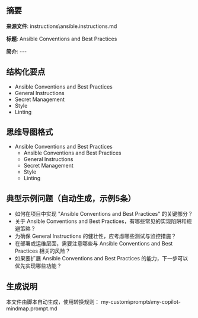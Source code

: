 ## 摘要

**来源文件**: instructions\ansible.instructions.md

**标题**: Ansible Conventions and Best Practices

**简介**: ---

## 结构化要点

- Ansible Conventions and Best Practices
- General Instructions
- Secret Management
- Style
- Linting

## 思维导图格式

- Ansible Conventions and Best Practices
  - Ansible Conventions and Best Practices
  - General Instructions
  - Secret Management
  - Style
  - Linting

## 典型示例问题（自动生成，示例5条）

- 如何在项目中实现 "Ansible Conventions and Best Practices" 的关键部分？
- 关于 Ansible Conventions and Best Practices，有哪些常见的实现陷阱和规避策略？
- 为确保 General Instructions 的健壮性，应考虑哪些测试与监控措施？
- 在部署或运维层面，需要注意哪些与 Ansible Conventions and Best Practices 相关的风险？
- 如果要扩展 Ansible Conventions and Best Practices 的能力，下一步可以优先实现哪些功能？

## 生成说明

本文件由脚本自动生成，使用转换规则： my-custom\prompts\my-copilot-mindmap.prompt.md
